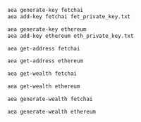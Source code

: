 ``` bash
aea generate-key fetchai
aea add-key fetchai fet_private_key.txt
```
``` bash
aea generate-key ethereum
aea add-key ethereum eth_private_key.txt
```
``` bash
aea get-address fetchai
``` 
``` bash
aea get-address ethereum
```
``` bash
aea get-wealth fetchai
```
``` bash
aea get-wealth ethereum
```
``` bash
aea generate-wealth fetchai
```
``` bash
aea generate-wealth ethereum
```
